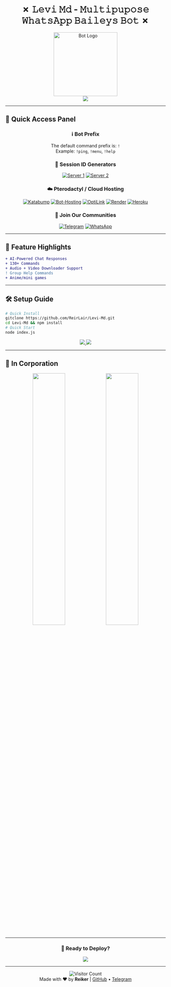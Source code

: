 <h1 align="center">✗ 𝙻𝚎𝚟𝚒 𝙼𝚍 - 𝙼𝚞𝚕𝚝𝚒𝚙𝚞𝚙𝚘𝚜𝚎 𝚆𝚑𝚊𝚝𝚜𝙰𝚙𝚙 𝙱𝚊𝚒𝚕𝚎𝚢𝚜 𝙱𝚘𝚝 ✗</h1>

<p align="center">
  <img src="https://files.catbox.moe/acycw6.jpeg" alt="Bot Logo" width="200"/>
  <br/>
  <a href="https://github.com/ReirLair/Levi-Md/archive/refs/heads/main.zip">
    <img src="https://img.shields.io/badge/Download-Project-blue?style=for-the-badge&logo=github"/>
  </a>
</p>

---

## 🔗 Quick Access Panel
<div align="center">

### ℹ️ Bot Prefix  
The default command prefix is: `!`  
Example: `!ping`, `!menu`, `!help`

### 🧩 Session ID Generators
[![Server 1](https://img.shields.io/badge/Pair_Device_1-25D366?style=for-the-badge&logo=whatsapp&logoColor=white)](https://levi.zone.id)
[![Server 2](https://img.shields.io/badge/Pair_Device_2-25D366?style=for-the-badge&logo=whatsapp&logoColor=white)](https://scan-f56q.onrender.com)

### ☁️ Pterodactyl / Cloud Hosting  
[![Katabump](https://img.shields.io/badge/Katabump-4285F4?style=for-the-badge&logo=google-cloud&logoColor=white)](https://dashboard.katabump.com/auth/login#1aa571)
[![Bot-Hosting](https://img.shields.io/badge/Bot_Hosting-FF6C37?style=for-the-badge&logo=serverless&logoColor=white)](https://bot-hosting.com)
[![OptiLink](https://img.shields.io/badge/OptiLink-00A98F?style=for-the-badge&logo=linktree&logoColor=white)](https://optilink.com)
[![Render](https://img.shields.io/badge/Render-46E3B7?style=for-the-badge&logo=render&logoColor=white)](https://render.com)
[![Heroku](https://img.shields.io/badge/Heroku-430098?style=for-the-badge&logo=heroku&logoColor=white)](https://heroku.com)

### 💬 Join Our Communities
[![Telegram](https://img.shields.io/badge/Telegram-2CA5E0?style=for-the-badge&logo=telegram&logoColor=white)](https://t.me/reikertechtools)
[![WhatsApp](https://img.shields.io/badge/WhatsApp_Group-25D366?style=for-the-badge&logo=whatsapp&logoColor=white)](https://whatsapp.com/channel/0029VasyE7u2v1Ijck0HDf2C)

</div>

---

## 🌟 Feature Highlights
```diff
+ AI-Powered Chat Responses
+ 130+ Commands
+ Audio + Video Downloader Support
! Group Help Commands
+ Anime/mini games
```

---

## 🛠️ Setup Guide
```bash
# Quick Install
gitclone https://github.com/ReirLair/Levi-Md.git
cd Levi-Md && npm install
# Quick Start
node index.js
```

<p align="center">
  <a href="https://nodejs.org">
    <img src="https://img.shields.io/badge/Node.js-18+-339933?style=flat-square&logo=node.js&logoColor=white"/>
  </a>
  <a href="https://www.npmjs.com">
    <img src="https://img.shields.io/badge/npm-CB3837?style=flat-square&logo=npm&logoColor=white"/>
  </a>
</p>

---

## 🥀 In Corporation
<p align="center">
  <img src="https://files.catbox.moe/xkk2ap.jpeg" width="45%"/>
  <img src="https://files.catbox.moe/0no0cu.jpeg" width="45%"/>
</p>

---

<div align="center">
  <h3>🚀 Ready to Deploy?</h3>
  <a href="https://github.com/ReirLair/Levi-Md/archive/refs/heads/main.zip">
    <img src="https://img.shields.io/badge/Download_Now!-brightgreen?style=for-the-badge&logo=download&logoColor=white"/>
  </a>
</div>

---

<div align="center">
  <img src="https://komarev.com/ghpvc/?username=yourusername&label=Visitors&color=blueviolet&style=flat" alt="Visitor Count"/>
  <br/>
  Made with ❤️ by <b>Reiker</b> | 
  <a href="https://github.com/ReirLair">GitHub</a> •
  <a href="https://t.me/reikertechtools">Telegram</a>
</div>
